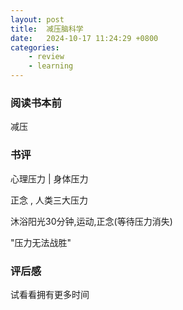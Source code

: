 ```yaml
---
layout: post
title:  减压脑科学
date:   2024-10-17 11:24:29 +0800
categories: 
    - review
    - learning
---
```


### 阅读书本前

减压

### 书评

心理压力 | 身体压力

正念 , 人类三大压力 

沐浴阳光30分钟,运动,正念(等待压力消失)

"压力无法战胜"

### 评后感

试看看拥有更多时间